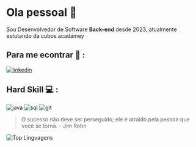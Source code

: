 # Ola pessoal :satellite:

Sou Desenvolvedor de Software **Back-end** desde 2023, atualmente estutando da cubos acadamey

## Para me econtrar 💬 :
[![linkedin](https://img.shields.io/badge/LinkedIn-0077B5?style=for-the-badge&logo=linkedin&logoColor=white)](https://www.linkedin.com/in/everton-gomes-n/)

## Hard Skill 💻 :
![java](https://img.shields.io/badge/JavaScript-323330?style=for-the-badge&logo=javascript&logoColor=F7DF1E)
![sql](https://img.shields.io/badge/MySQL-005C84?style=for-the-badge&logo=mysql&logoColor=white)
![git](https://img.shields.io/badge/GitHub-100000?style=for-the-badge&logo=github&logoColor=white)

> O sucesso não deve ser perseguido; ele é atraído pela pessoa que você se torna. - Jim Rohn 

![Top Linguagens](https://github-readme-stats.vercel.app/api/top-langs/?username=Evertongn&theme=tokyonight&custom_title=Top%20%Linguagens)
